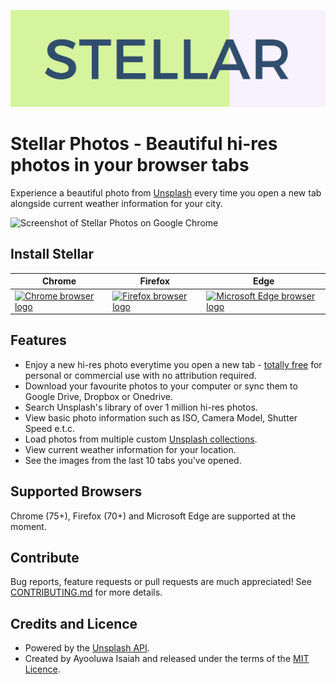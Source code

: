 ![Stellar photos banner](https://github.com/ayoisaiah/stellar-photos/blob/master/src/images/stellar-banner.png)

# Stellar Photos - Beautiful hi-res photos in your browser tabs

Experience a beautiful photo from [Unsplash](https://unsplash.com/developers) every time you open a new tab alongside current weather information for your city.

![Screenshot of Stellar Photos on Google Chrome](https://ik.imagekit.io/turnupdev/stellar-chrome_e5UZfh90_JMv.png)

## Install Stellar

Chrome | Firefox | Edge
-------|---------|---------
<a href="https://chrome.google.com/webstore/detail/stellar-photos/dgjeipdebjigeaanhogpdjdjigogpjmo?hl=en"><img width="100" src="https://github.com/alrra/browser-logos/raw/master/src/chrome/chrome_256x256.png" alt="Chrome browser logo"></a> | <a href="https://addons.mozilla.org/en-US/firefox/addon/stellar-photos/"><img width="100" src="https://github.com/alrra/browser-logos/raw/master/src/firefox/firefox_256x256.png" alt="Firefox browser logo"></a> | <a href="https://microsoftedge.microsoft.com/addons/detail/stellar-photos/oifbedjcmofkjgmjakgbppkocdfpjpjg"><img width="100" src="https://cdnjs.cloudflare.com/ajax/libs/browser-logos/69.0.4/edge/edge_256x256.png" alt="Microsoft Edge browser logo"></a>

## Features

- Enjoy a new hi-res photo everytime you open a new tab - [totally free](https://unsplash.com/license) for personal or commercial use with no attribution required.
- Download your favourite photos to your computer or sync them to Google Drive, Dropbox or Onedrive.
- Search Unsplash's library of over 1 million hi-res photos.
- View basic photo information such as ISO, Camera Model, Shutter Speed e.t.c.
- Load photos from multiple custom [Unsplash collections](https://unsplash.com/collections/).
- View current weather information for your location.
- See the images from the last 10 tabs you've opened.

## Supported Browsers

Chrome (75+), Firefox (70+) and Microsoft Edge are supported at the moment.

## Contribute

Bug reports, feature requests or pull requests are much appreciated! See [CONTRIBUTING.md](https://github.com/ayoisaiah/stellar-photos/blob/master/CONTRIBUTING.md) for more details.

## Credits and Licence

- Powered by the [Unsplash API](https://unsplash.com/developers).
- Created by Ayooluwa Isaiah and released under the terms of the [MIT Licence](http://opensource.org/licenses/MIT).
